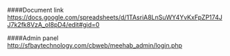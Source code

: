 ####Document link
https://docs.google.com/spreadsheets/d/1TAsriA8LnSuWY4YvKxFpZP174JJ7k2fk8VzA_oI8pD4/edit#gid=0

####Admin panel
http://sfbaytechnology.com/cbweb/meehab_admin/login.php

